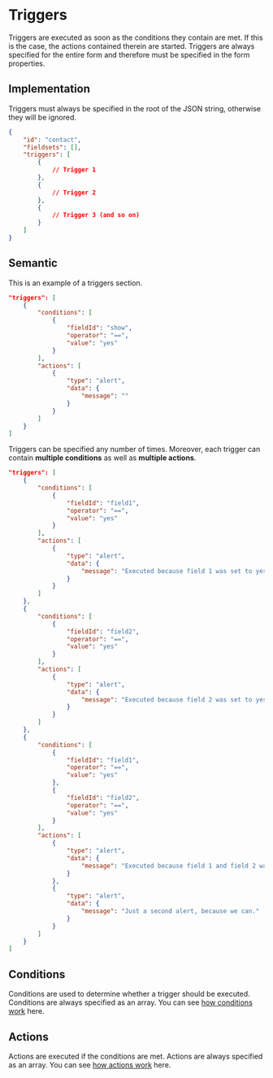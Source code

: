 # Triggers

Triggers are executed as soon as the conditions they contain are met. If this is the case, the actions contained therein are started. Triggers are always specified for the entire form and therefore must be specified in the form properties.

## Implementation

Triggers must always be specified in the root of the JSON string, otherwise they will be ignored.

```json
{
    "id": "contact",
    "fieldsets": [],
    "triggers": [
        {
            // Trigger 1
        },
        {
            // Trigger 2
        },
        {
            // Trigger 3 (and so on)
        }
    ]
}
```

## Semantic

This is an example of a triggers section.

```json
"triggers": [
    {
        "conditions": [
            {
                "fieldId": "show",
                "operator": "==",
                "value": "yes"        
            }
        ],
        "actions": [
            {
                "type": "alert",
                "data": {
                    "message": ""
                }
            }
        ]            
    }
]
```

Triggers can be specified any number of times. Moreover, each trigger can contain **multiple conditions** as well as **multiple actions**.

```json
"triggers": [
    {
        "conditions": [
            {
                "fieldId": "field1",
                "operator": "==",
                "value": "yes"        
            }
        ],
        "actions": [
            {
                "type": "alert",
                "data": {
                    "message": "Executed because field 1 was set to yes."
                }
            }
        ]            
    },
    {
        "conditions": [
            {
                "fieldId": "field2",
                "operator": "==",
                "value": "yes"        
            }
        ],
        "actions": [
            {
                "type": "alert",
                "data": {
                    "message": "Executed because field 2 was set to yes."
                }
            }
        ]            
    },
    {
        "conditions": [
            {
                "fieldId": "field1",
                "operator": "==",
                "value": "yes"        
            },
            {
                "fieldId": "field2",
                "operator": "==",
                "value": "yes"        
            }
        ],
        "actions": [
            {
                "type": "alert",
                "data": {
                    "message": "Executed because field 1 and field 2 was set to yes."
                }
            },
            {
                "type": "alert",
                "data": {
                    "message": "Just a second alert, because we can."
                }
            }
        ]            
    }
]
```

## Conditions

Conditions are used to determine whether a trigger should be executed. Conditions are always specified as an array. You can see [how conditions work](/conditions/) here.

## Actions
Actions are executed if the conditions are met. Actions are always specified as an array. You can see [how actions work](/actions/) here.

